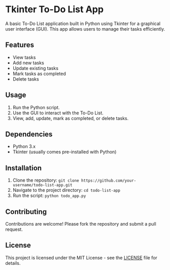 # Tkinter To-Do List App

A basic To-Do List application built in Python using Tkinter for a graphical user interface (GUI). This app allows users to manage their tasks efficiently.

## Features
- View tasks
- Add new tasks
- Update existing tasks
- Mark tasks as completed
- Delete tasks

## Usage
1. Run the Python script.
2. Use the GUI to interact with the To-Do List.
3. View, add, update, mark as completed, or delete tasks.

## Dependencies
- Python 3.x
- Tkinter (usually comes pre-installed with Python)

## Installation
1. Clone the repository: `git clone https://github.com/your-username/todo-list-app.git`
2. Navigate to the project directory: `cd todo-list-app`
3. Run the script: `python todo_app.py`

## Contributing
Contributions are welcome! Please fork the repository and submit a pull request.

## License
This project is licensed under the MIT License - see the [LICENSE](LICENSE) file for details.
